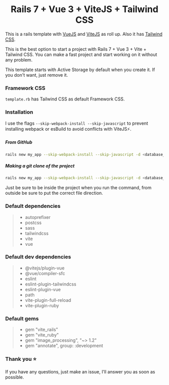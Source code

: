<h1 align="center">Rails 7 + Vue 3 + ViteJS + Tailwind CSS</h1>

This is a rails template with <a href="https://vuejs.org/" target="_blank">VueJS</a> and <a href="https://vitejs.dev/" target="_blank">ViteJS</a> as roll up. Also it has <a href="https://tailwindcss.com/" target="_blank">Tailwind CSS</a>.

This is the best option to start a project with Rails 7 + Vue 3 + Vite + Tailwind CSS. You can make a fast project and start working on it without any problem.

This template starts with Active Storage by default when you create it. If you don't want, just remove it.

### Framework CSS

`template.rb` has Tailwind CSS as default Framework CSS.

[comment]: <> (`template_bootstrap.rb` working on it.)

### Installation

I use the flags `--skip-webpack-install --skip-javascript` to prevent installing webpack or esBuild to avoid conflicts with ViteJS⚡️.

##### From GitHub

```bash
rails new my_app --skip-webpack-install --skip-javascript -d <database_you_want> -m https://raw.githubusercontent.com/IsraelDCastro/rails-vite-tailwindcss-template/master/template.rb
```

##### Making a git clone of the project

```bash
rails new my_app --skip-webpack-install --skip-javascript -d <database_you_want> -m template.rb
```
Just be sure to be inside the project when you run the command, from outside be sure to put the correct file direction.

### Default dependencies

> - autoprefixer
> - postcss
> - sass
> - tailwindcss
> - vite
> - vue

### Default dev dependencies

> - @vitejs/plugin-vue
> - @vue/compiler-sfc
> - eslint
> - eslint-plugin-tailwindcss
> - eslint-plugin-vue
> - path
> - vite-plugin-full-reload
> - vite-plugin-ruby

### Default gems

> - gem "vite_rails"
> - gem "vite_ruby"
> - gem "image_processing", "~> 1.2"
> - gem "annotate", group: :development

### Thank you ⭐️

If you have any questions, just make an issue, I'll answer you as soon as possible.
